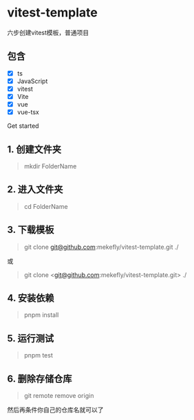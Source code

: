# vitest-template

六步创建vitest模板，普通项目

## 包含

- [x] ts
- [x] JavaScript
- [x] vitest
- [x] Vite
- [x] vue
- [x] vue-tsx

Get started

## 1. 创建文件夹

> mkdir FolderName

## 2. 进入文件夹

> cd FolderName

## 3. 下载模板

> git clone git@github.com:mekefly/vitest-template.git ./

或

> git clone <git@github.com:mekefly/vitest-template.git> ./

## 4. 安装依赖

> pnpm install

## 5. 运行测试

> pnpm test

## 6. 删除存储仓库

> git remote remove origin

然后再条件你自己的仓库名就可以了
